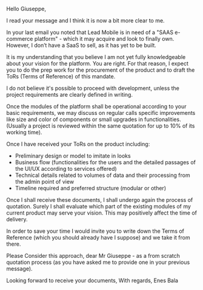 Hello Giuseppe,

I read your message and I think it is now a bit more clear to me. 

In your last email you noted that Lead Mobile is in need of a "SAAS e-commerce platform" - which it may acquire and look to finally own. However, I don’t have a SaaS to sell, as it has yet to be built.

It is my understanding that you believe I am not yet fully knowledgeable about your vision for the platform. You are right.
For that reason, I expect you to do the prep work for the procurement of the product and to draft the ToRs (Terms of Reference) of this mandate. 

I do not believe it's possible to proceed with development, unless the project requirements are clearly defined in writing.

Once the modules of the platform shall be operational according to your basic requirements, we may discuss on regular calls specific improvements like size and color of components or small upgrades in functionalities. (Usually a project is reviewed within the same quotation for up to 10% of its working time).

Once I have received your ToRs on the product including:
- Preliminary design or model to imitate in looks
- Business flow (functionalities for the users and the detailed passages of the UI/UX according to services offered)
- Technical details related to volumes of data and their processing from the admin point of view
- Timeline required and preferred structure (modular or other)

Once I shall receive these documents, I shall undergo again the process of quotation.
Surely I shall evaluate which part of the existing modules of my current product may serve your vision. This may positively affect the time of delivery.

In order to save your time I would invite you to write down the Terms of Reference (which you should already have I suppose) and we take it from there.

Please Consider this approach, dear Mr Giuseppe - as a from scratch quotation process (as you have asked me to provide one in your previous message).

Looking forward to receive your documents,
With regards,
Enes Bala